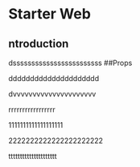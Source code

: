 # Starter Web

## ntroduction
dssssssssssssssssssssssss
##Props

ddddddddddddddddddddd

dvvvvvvvvvvvvvvvvvvvvv


rrrrrrrrrrrrrrrrr


1111111111111111111



2222222222222222222222




ttttttttttttttttttttt

